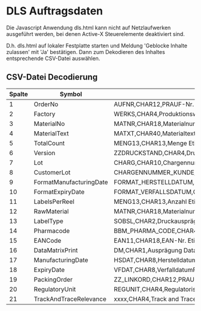 # DLS Auftragsdaten 

Die Javascript Anwendung dls.html kann nicht auf Netzlaufwerken ausgeführt werden, bei denen Active-X Steuerelemente deaktiviert sind.

D.h. dls.html auf lokaler Festplatte starten und Meldung 'Geblocke Inhalte zulassen' mit 'Ja' bestätigen. Dann zum Dekodieren des Inhaltes entsprechende CSV-Datei auswählen.  

## CSV-Datei Decodierung


| Spalte | Symbol                  | Definition
|--------|-------------------------|-------------------------------------------------------------
| 1      | OrderNo                 | AUFNR,CHAR12,PRAUF-Nr. für dascEtikett,VARCHAR,^[0-9]+$
| 2      | Factory                 | WERKS,CHAR4,Produktionswerk,VARCHAR,^DE13|DE09|DE53
| 3      | MaterialNo              | MATNR,CHAR18,Materialnummer Etikett,VARCHAR,^.+$
| 4      | MaterialText            | MATXT,CHAR40,Materialtext Etikett,VARCHAR,^.*$
| 5      | TotalCount              | MENG13,CHAR13,Menge Etiketten,INTEGER,^[0-9]+$
| 6      | Version                 | ZZDRUCKSTAND,CHAR4,Druckstand,VARCHAR,^.+$
| 7      | Lot                     | CHARG,CHAR10,Chargennummer,VARCHAR,^.*$
| 8      | CustomerLot             | CHARGENNUMMER_KUNDE,CHAR20,Kundencharge,VARCHAR,^.*$
| 9      | FormatManufacturingDate | FORMAT_HERSTELLDATUM,CHA10,Herstelldatum,VARCHAR,^.*$
|10      | FormatExpiryDate        | FORMAT_VERFALLSDATUM,CHAR10,Verfalldatum,VARCHAR,^.*$
|11      | LabelsPerReel           | MENG13,CHAR13,Anzahl Etiketten pro Rolle,INTEGER,^.*$
|12      | RawMaterial             | MATNR,CHAR18,Materialnummer Rohetikett,VARCHAR,^.+$
|13      | LabelType               | SOBSL,CHAR2,Druckausprägung,VARCHAR,^.+$
|14      | Pharmacode              | BBM_PHARMA_CODE,CHAR4,Pharma-/Laetuscode,VARCHAR,^.*$
|15      | EANCode                 | EAN11,CHAR18,EAN-Nr. Etikett,VARCHAR,^.*$
|16      | DataMatrixPrint         | DM,CHAR1,Ausprägung Data Matrix,INTEGER,^.*$
|17      | ManufacturingDate       | HSDAT,CHAR8,Herstelldatumfür DM,VARCHAR,^.*$
|18      | ExpiryDate              | VFDAT,CHAR8,VerfalldatumFür DM,VARCHAR,^.*$
|19      | PackingOrder            | ZZ_LINKORD,CHAR12,PRAUF-Nr. für Verpackung,VARCHAR,^.*$
|20      | RegulatoryUnit          | REGUNIT,CHAR4,Regulatorische Mengeneinheit,VARCHAR,^10|20|30|40|50|na$
|21      | TrackAndTraceRelevance  | xxxx,CHAR4,Track and Trace Relevanz,VARCHAR,^[0-3]{1}$

